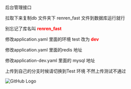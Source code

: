 后台管理接口

拉取下来复制db 文件夹下 renren_fast 文件到数据库运行就行 

别忘记了库名叫 <b style='color:red'>renren_fast</b>

修改application.yaml 里面的环境 test 改为 <b style='color:red'>dev</b>

修改application.yaml 里面的redis 地址 

修改application-dev.yaml 里面的 mysql 地址 

上传到自己的分支时候请切换到Test 环境 不然上传测试不通过


![GitHub Logo](https://github.com/phoenixrever/xFuture/raw/master/assets/images/homePage.png)

